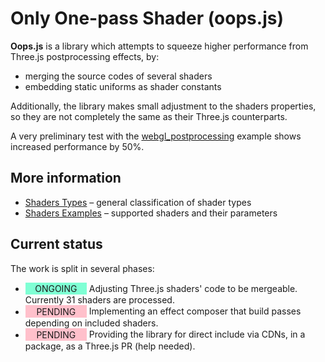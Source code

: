 # Only One-pass Shader (oops.js)

**Oops.js** is a library which attempts to squeeze higher performance from Three.js postprocessing effects, by:

* merging the source codes of several shaders
* embedding static uniforms as shader constants

Additionally, the library makes small adjustment to the shaders properties,
so they are not completely the same as their Three.js counterparts.
  
A very preliminary test with the [webgl_postprocessing](https://threejs.org/examples/?q=post#webgl_postprocessing)
example shows increased performance by 50%.


## More information

* [Shaders Types](examples/types.md) &ndash; general classification of shader
types
* [Shaders Examples](examples/) &ndash; supported shaders and their parameters


## Current status

The work is split in several phases:

* <span style="display:inline-block; background:aquamarine; padding: 0.1em 0.5em; width:6em; text-align: center;">ONGOING</span> Adjusting Three.js shaders' code to be mergeable.
Currently 31 shaders are processed.
* <span style="display:inline-block; background:pink; padding: 0.1em 0.5em; width:6em; text-align: center;">PENDING</span> Implementing an effect composer that build passes depending on included shaders.
* <span style="display:inline-block; background:pink; padding: 0.1em 0.5em; width:6em; text-align: center;">PENDING</span> Providing the library for direct include via CDNs, in a package, as a Three.js PR (help needed).
